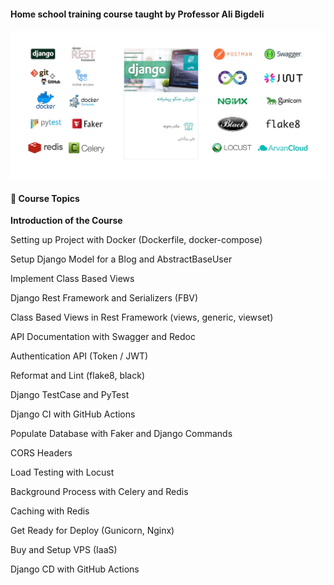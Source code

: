 #### Home school training course taught by Professor Ali Bigdeli

![alt text](docs/193206907-8a98755f-37b3-4a53-82c2-936e7aea69d5.jpg)


#### 📘 Course Topics

**Introduction of the Course**

Setting up Project with Docker (Dockerfile, docker-compose)

Setup Django Model for a Blog and AbstractBaseUser

Implement Class Based Views

Django Rest Framework and Serializers (FBV)

Class Based Views in Rest Framework (views, generic, viewset)

API Documentation with Swagger and Redoc

Authentication API (Token / JWT)

Reformat and Lint (flake8, black)

Django TestCase and PyTest

Django CI with GitHub Actions

Populate Database with Faker and Django Commands

CORS Headers

Load Testing with Locust

Background Process with Celery and Redis

Caching with Redis

Get Ready for Deploy (Gunicorn, Nginx)

Buy and Setup VPS (IaaS)

Django CD with GitHub Actions
